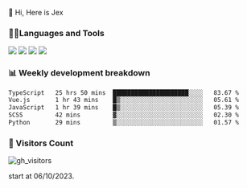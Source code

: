  👋 Hi, Here is Jex

 

### 🧑‍💻Languages and Tools

<code><a href="https://react.dev"><img src="https://api.iconify.design/logos:react.svg" /></a></code>
<code><a href="https://github.com/vuejs/core"><img src="https://api.iconify.design/logos:vue.svg" /></a></code> 
<code><a href="https://github.com/microsoft/TypeScript"><img src="https://api.iconify.design/logos:typescript-icon.svg" /></a></code>
<code><a href="https://threejs.org/"><img src="https://api.iconify.design/logos:threejs.svg" /></a></code>

### 📊 Weekly development breakdown

<!--START_SECTION:waka-->

```txt
TypeScript   25 hrs 50 mins  █████████████████████░░░░   83.67 %
Vue.js       1 hr 43 mins    █▒░░░░░░░░░░░░░░░░░░░░░░░   05.61 %
JavaScript   1 hr 39 mins    █▒░░░░░░░░░░░░░░░░░░░░░░░   05.39 %
SCSS         42 mins         ▓░░░░░░░░░░░░░░░░░░░░░░░░   02.30 %
Python       29 mins         ▒░░░░░░░░░░░░░░░░░░░░░░░░   01.57 %
```

<!--END_SECTION:waka-->


### 👀 Visitors Count

![gh_visitors](https://profile-counter.glitch.me/jexlau/count.svg)

start at 06/10/2023.
